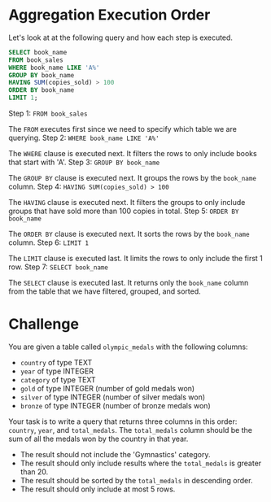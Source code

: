 # Aggregation Execution Order

Let's look at at the following query and how each step is executed.

```sql
SELECT book_name
FROM book_sales
WHERE book_name LIKE 'A%'
GROUP BY book_name
HAVING SUM(copies_sold) > 100
ORDER BY book_name
LIMIT 1;
```

Step 1: `FROM book_sales`

The `FROM` executes first since we need to specify which table we are querying.
Step 2: `WHERE book_name LIKE 'A%'`

The `WHERE` clause is executed next. It filters the rows to only include books that start with 'A'.
Step 3: `GROUP BY book_name`

The `GROUP BY` clause is executed next. It groups the rows by the `book_name` column.
Step 4: `HAVING SUM(copies_sold) > 100`

The `HAVING` clause is executed next. It filters the groups to only include groups that have sold more than 100 copies in total.
Step 5: `ORDER BY book_name`

The `ORDER BY` clause is executed next. It sorts the rows by the `book_name` column.
Step 6: `LIMIT 1`

The `LIMIT` clause is executed last. It limits the rows to only include the first 1 row.
Step 7: `SELECT book_name`

The `SELECT` clause is executed last. It returns only the `book_name` column from the table that we have filtered, grouped, and sorted.

# Challenge

You are given a table called `olympic_medals` with the following columns:

- `country` of type TEXT
- `year` of type INTEGER
- `category` of type TEXT
- `gold` of type INTEGER (number of gold medals won)
- `silver` of type INTEGER (number of silver medals won)
- `bronze` of type INTEGER (number of bronze medals won)

Your task is to write a query that returns three columns in this order: `country`, `year`, and `total_medals`. The `total_medals` column should be the sum of all the medals won by the country in that year.

- The result should not include the 'Gymnastics' category.
- The result should only include results where the `total_medals` is greater than 20.
- The result should be sorted by the `total_medals` in descending order.
- The result should only include at most 5 rows.
